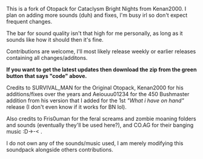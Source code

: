 This is a fork of Otopack for Cataclysm Bright Nights from Kenan2000. I plan on adding more sounds (duh) and fixes, I'm busy irl so don't expect frequent changes.

The bar for sound quality isn't that high for me personally, as long as it sounds like how it should then it's fine.

Contributions are welcome, I'll most likely release weekly or earlier releases containing all changes/additons.

**If you want to get the latest updates then download the zip from the green button that says "code" above.**


Credits to SURVIVAL_MAN for the Original Otopack, Kenan2000 for his additions/fixes over the years and Aeiouuu01234 for the 450 Bushmaster addition from his version that I added for the 1st _"What i have on hand"_ release (I don't even know if it works for BN lol).

Also credits to Fris0uman for the feral screams and zombie moaning folders and sounds (eventually they'll be used here?), and CO.AG for their banging music :D->-< .

I do not own any of the sounds/music used, I am merely modifying this soundpack alongside others contributions.
